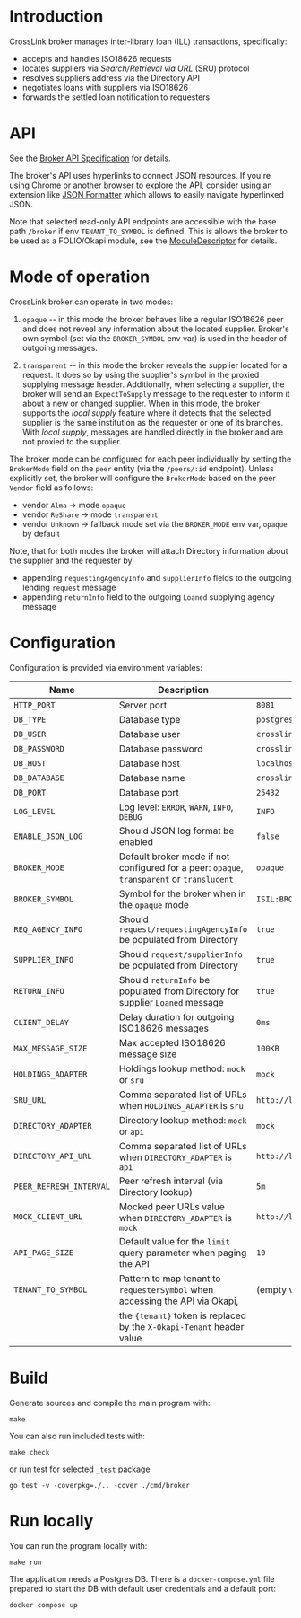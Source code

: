 # Introduction

CrossLink broker manages inter-library loan (ILL) transactions, specifically:

* accepts and handles ISO18626 requests
* locates suppliers via _Search/Retrieval via URL_ (SRU) protocol
* resolves suppliers address via the Directory API
* negotiates loans with suppliers via ISO18626
* forwards the settled loan notification to requesters

# API

See the [Broker API Specification](./oapi/open-api.yaml) for details.

The broker's API uses hyperlinks to connect JSON resources.
If you're using Chrome or another browser to explore the API,
consider using an extension like [JSON Formatter](https://chromewebstore.google.com/detail/json-formatter/bcjindcccaagfpapjjmafapmmgkkhgoa) which allows to easily navigate hyperlinked JSON.

Note that selected read-only API endpoints are accessible with the base path `/broker`
if env `TENANT_TO_SYMBOL` is defined.
This is allows the broker to be used as a FOLIO/Okapi module,
see the [ModuleDescriptor](./descriptors/ModuleDescriptor-template.json) for details.

# Mode of operation

CrossLink broker can operate in two modes:

1. `opaque` -- in this mode the broker behaves like a regular ISO18626 peer and does not reveal any information about the located supplier. Broker's own symbol (set via the `BROKER_SYMBOL` env var) is used in the header of outgoing messages.

2. `transparent` -- in this mode the broker reveals the supplier located for a request. It does so by using the supplier's symbol in the proxied supplying message header. Additionally, when selecting a supplier, the broker will send an `ExpectToSupply` message to the requester to inform it about a new or changed supplier.
  When in this mode, the broker supports the _local supply_ feature where it detects that the selected supplier is the same institution as the requester or one of its branches. With _local supply_, messages are handled directly in the broker and are not proxied to the supplier.

The broker mode can be configured for each peer individually by setting the `BrokerMode` field on the `peer` entity (via the `/peers/:id` endpoint). Unless explicitly set, the broker will configure the `BrokerMode` based on the peer `Vendor` field as follows:

* vendor `Alma` -> mode `opaque`
* vendor `ReShare` -> mode `transparent`
* vendor `Unknown` -> fallback mode set via the `BROKER_MODE` env var, `opaque` by default

Note, that for both modes the broker will attach Directory information about the supplier and the requester by

* appending `requestingAgencyInfo` and `supplierInfo` fields to the outgoing lending `request` message
* appending `returnInfo` field to the outgoing `Loaned` supplying agency message

# Configuration

Configuration is provided via environment variables:

| Name                   | Description                                                                               | Default value                             |
|------------------------|-------------------------------------------------------------------------------------------|-------------------------------------------|
| `HTTP_PORT`            | Server port                                                                               | `8081`                                    |
| `DB_TYPE`              | Database type                                                                             | `postgres`                                |
| `DB_USER`              | Database user                                                                             | `crosslink`                               |
| `DB_PASSWORD`          | Database password                                                                         | `crosslink`                               |
| `DB_HOST`              | Database host                                                                             | `localhost`                               |
| `DB_DATABASE`          | Database name                                                                             | `crosslink`                               |
| `DB_PORT`              | Database port                                                                             | `25432`                                   |
| `LOG_LEVEL`            | Log level: `ERROR`, `WARN`, `INFO`, `DEBUG`                                               | `INFO`                                    |
| `ENABLE_JSON_LOG`      | Should JSON log format be enabled                                                         | `false`                                   |
| `BROKER_MODE`          | Default broker mode if not configured for a peer: `opaque`, `transparent` or `translucent`| `opaque`                                  |
| `BROKER_SYMBOL`        | Symbol for the broker when in the `opaque` mode                                           | `ISIL:BROKER`                             |
| `REQ_AGENCY_INFO`      | Should `request/requestingAgencyInfo` be populated from Directory                         | `true`                                    |
| `SUPPLIER_INFO`        | Should `request/supplierInfo` be populated from Directory                                 | `true`                                    |
| `RETURN_INFO`          | Should `returnInfo` be populated from Directory for supplier `Loaned` message             | `true`                                    |
| `CLIENT_DELAY`         | Delay duration for outgoing ISO18626 messages                                             | `0ms`                                     |
| `MAX_MESSAGE_SIZE`     | Max accepted ISO18626 message size                                                        | `100KB`                                   |
| `HOLDINGS_ADAPTER`     | Holdings lookup method: `mock` or `sru`                                                   | `mock`                                    |
| `SRU_URL`              | Comma separated list of URLs when `HOLDINGS_ADAPTER` is `sru`                             | `http://localhost:8081/sru`               |
| `DIRECTORY_ADAPTER`    | Directory lookup method: `mock` or `api`                                                  | `mock`                                    |
| `DIRECTORY_API_URL`    | Comma separated list of URLs when `DIRECTORY_ADAPTER` is `api`                            | `http://localhost:8081/directory/entries` |
| `PEER_REFRESH_INTERVAL`| Peer refresh interval (via Directory lookup)                                              | `5m`                                      |
| `MOCK_CLIENT_URL`      | Mocked peer URLs value when `DIRECTORY_ADAPTER` is `mock`                                 | `http://localhost:19083/iso18626`         |
| `API_PAGE_SIZE`        | Default value for the `limit` query parameter when paging the API                         | `10`                                      |
| `TENANT_TO_SYMBOL`     | Pattern to map tenant to `requesterSymbol` when accessing the API via Okapi,              | (empty value)                             |
|                        | the `{tenant}` token is replaced by the `X-Okapi-Tenant` header value                     |                                           |

# Build

Generate sources and compile the main program with:

```
make
```

You can also run included tests with:

```
make check
```

or run test for selected `_test` package

```
go test -v -coverpkg=./.. -cover ./cmd/broker
```

# Run locally

You can run the program locally with:

```
make run
```

The application needs a Postgres DB.
There is a `docker-compose.yml` file prepared to start the DB with default user credentials and a default port:

```
docker compose up
```
